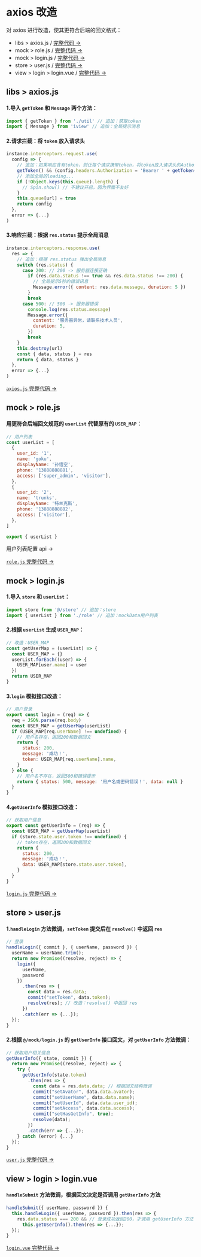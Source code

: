 # axios 改造

对 axios 进行改造，使其更符合后端的回文格式：

- libs > <a :href="$withBase('/develop/axios/#libs-axios-js')">axios.js</a> / <a href="https://github.com/simon9124/iview-dynamicRouter/blob/master/src/libs/axios.js" target="_blank">完整代码 →</a>
- mock > <a :href="$withBase('/develop/axios/#mock-role-js')">role.js</a> / <a href="https://github.com/simon9124/iview-dynamicRouter/blob/master/src/mock/role.js" target="_blank">完整代码 →</a>
- mock > <a :href="$withBase('/develop/axios/#mock-login-js')">login.js</a> / <a href="https://github.com/simon9124/iview-dynamicRouter/blob/master/src/mock/login.js" target="_blank">完整代码 →</a>
- store > <a :href="$withBase('/develop/axios/#store-user-js')">user.js</a> / <a href="https://github.com/simon9124/iview-dynamicRouter/blob/master/src/store/module/user.js" target="_blank">完整代码 →</a>
- view > login > <a :href="$withBase('/develop/axios/#view-login-login-vue')">login.vue</a> / <a href="https://github.com/simon9124/iview-dynamicRouter/blob/master/src/view/login/login.vue" target="_blank">完整代码 →</a>

## libs > axios.js

#### 1.导入 `getToken` 和 `Message` 两个方法：

```javascript
import { getToken } from './util' // 追加：获取token
import { Message } from 'iview' // 追加：全局提示消息
```

#### 2.请求拦截：将 `token` 放入请求头

```javascript
instance.interceptors.request.use(
  config => {
    // 追加：如果响应含有token，则让每个请求携带token，将token放入请求头的Authorization
    getToken() && (config.headers.Authorization = 'Bearer ' + getToken())
    // 添加全局的loading...
    if (!Object.keys(this.queue).length) {
      // Spin.show() // 不建议开启，因为界面不友好
    }
    this.queue[url] = true
    return config
  },
  error => {...}
)
```

#### 3.响应拦截：根据 `res.status` 提示全局消息

```javascript
instance.interceptors.response.use(
  res => {
    // 追加：根据 res.status 弹出全局消息
    switch (res.status) {
      case 200: // 200 -> 服务器连接正确
        if (res.data.status !== true && res.data.status !== 200) {
          // 全局提示5秒的错误讯息
          Message.error({ content: res.data.message, duration: 5 })
        }
        break
      case 500: // 500 -> 服务器错误
        console.log(res.status.message)
        Message.error({
          content: '服务器异常，请联系技术人员',
          duration: 5,
        })
        break
    }
    this.destroy(url)
    const { data, status } = res
    return { data, status }
  },
  error => {...}
)
```

<a href="https://github.com/simon9124/iview-dynamicRouter/blob/master/src/libs/axios.js" target="_blank">`axios.js` 完整代码 →</a>

## mock > role.js

#### 用更符合后端回文规范的 `userList` 代替原有的 `USER_MAP`：

```javascript
// 用户列表
const userList = [
  {
    user_id: '1',
    name: 'goku',
    displayName: '孙悟空',
    phone: '13888888881',
    access: ['super_admin', 'visitor'],
  },
  {
    user_id: '2',
    name: 'trunks',
    displayName: '特兰克斯',
    phone: '13888888882',
    access: ['visitor'],
  },
]

export { userList }
```

<a :href="$withBase('/document/authority/user.html#回文格式')">用户列表配置 api →</a>

<a href="https://github.com/simon9124/iview-dynamicRouter/blob/master/src/mock/role.js" target="_blank">`role.js` 完整代码 →</a>

## mock > login.js

#### 1.导入 `store` 和 `userList`：

```javascript
import store from '@/store' // 追加：store
import { userList } from './role' // 追加：mockData用户列表
```

#### 2.根据 `userList` 生成 `USER_MAP`：

```javascript
// 改造：USER_MAP
const getUserMap = (userList) => {
  const USER_MAP = {}
  userList.forEach((user) => {
    USER_MAP[user.name] = user
  })
  return USER_MAP
}
```

#### 3.`login` 模拟接口改造：

```javascript
// 用户登录
export const login = (req) => {
  req = JSON.parse(req.body)
  const USER_MAP = getUserMap(userList)
  if (USER_MAP[req.userName] !== undefined) {
    // 用户名存在，返回200和数据回文
    return {
      status: 200,
      message: '成功！',
      token: USER_MAP[req.userName].name,
    }
  } else {
    // 用户名不存在，返回500和错误提示
    return { status: 500, message: '用户名或密码错误！', data: null }
  }
}
```

#### 4.`getUserInfo` 模拟接口改造：

```javascript
// 获取用户信息
export const getUserInfo = (req) => {
  const USER_MAP = getUserMap(userList)
  if (store.state.user.token !== undefined) {
    // token存在，返回200和数据回文
    return {
      status: 200,
      message: '成功！',
      data: USER_MAP[store.state.user.token],
    }
  }
}
```

<a href="https://github.com/simon9124/iview-dynamicRouter/blob/master/src/mock/login.js" target="_blank">`login.js` 完整代码 →</a>

## store > user.js

#### 1.`handleLogin` 方法微调，`setToken` 提交后在 `resolve()` 中返回 `res`

```javascript
// 登录
handleLogin({ commit }, { userName, password }) {
  userName = userName.trim();
  return new Promise((resolve, reject) => {
    login({
      userName,
      password
    })
      .then(res => {
        const data = res.data;
        commit("setToken", data.token);
        resolve(res); // 改造：resolve() 中返回 res
      })
      .catch(err => {...});
  });
}
```

#### 2.根据 `@/mock/login.js` 的 `getUserInfo` 接口回文，对 `getUserInfo` 方法微调：

```javascript
// 获取用户相关信息
getUserInfo({ state, commit }) {
  return new Promise((resolve, reject) => {
    try {
      getUserInfo(state.token)
        .then(res => {
          const data = res.data.data; // 根据回文结构微调
          commit("setAvator", data.data.avator);
          commit("setUserName", data.data.name);
          commit("setUserId", data.data.user_id);
          commit("setAccess", data.data.access);
          commit("setHasGetInfo", true);
          resolve(data);
        })
        .catch(err => {...});
    } catch (error) {...}
  });
}
```

<a href="https://github.com/simon9124/iview-dynamicRouter/blob/master/src/store/module/user.js" target="_blank">`user.js` 完整代码 →</a>

## view > login > login.vue

#### `handleSubmit` 方法微调，根据回文决定是否调用 `getUserInfo` 方法

```javascript
handleSubmit({ userName, password }) {
  this.handleLogin({ userName, password }).then(res => {
    res.data.status === 200 && // 登录成功返回200，才调用 getUserInfo 方法
      this.getUserInfo().then(res => {...});
  });
}
```

<a href="https://github.com/simon9124/iview-dynamicRouter/blob/master/src/view/login/login.vue" target="_blank">`login.vue` 完整代码 →</a>
